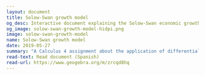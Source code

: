 ```yaml
---
layout: document
title: Solow-Swan growth model
og_desc: Interactive document explaining the Solow-Swan economic growth model, based on differential equations.
og_image: solow-swan-growth-model-hidpi.png
image: solow-swan-growth-model
name: Solow-Swan growth model
date: 2019-05-27
summary: "A Calculus 4 assignment about the application of differential equations, made in GeoGebra. In this interactive document I explored the Solow-Swan economic growth model, which is a nonlinear system consisting of a single ordinary differential equation that models the evolution of the per capita stock of capital."
read-text: Read document (Spanish)
read-url: https://www.geogebra.org/m/zrcqd8hq
---
```

